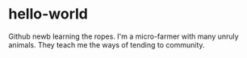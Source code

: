 # hello-world
Github newb learning the ropes. 
I'm a micro-farmer with many unruly animals. They teach me the ways of tending to community. 
